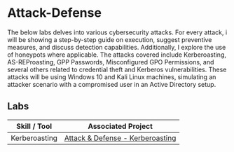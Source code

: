 # Attack-Defense

The below labs delves into various cybersecurity attacks. For every attack, i will be showing a step-by-step guide on execution, suggest preventive measures, and discuss detection capabilities. Additionally, I explore the use of honeypots where applicable. The attacks covered include Kerberoasting, AS-REProasting, GPP Passwords, Misconfigured GPO Permissions, and several others related to credential theft and Kerberos vulnerabilities. These attacks will be using Windows 10 and Kali Linux machines, simulating an attacker scenario with a compromised user in an Active Directory setup.


## Labs

| Skill / Tool                                        |                                    Associated Project                       |
|--------------------------------------------------------------|--------------------------------------------------------------------|
| Kerberoasting | <a href="https://github.com/Matt4llan/Attack-Defense/blob/main/Kerberoasting">Attack & Defense - Kerberoasting</a>|
